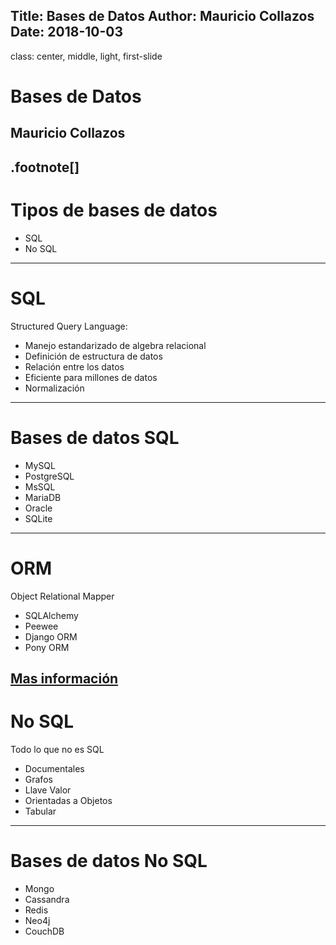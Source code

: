 Title: Bases de Datos
Author: Mauricio Collazos
Date: 2018-10-03
![]()
---
class: center, middle, light, first-slide
# Bases de Datos
## Mauricio Collazos
.footnote[]
---
# Tipos de bases de datos
- SQL
- No SQL
---
# SQL
Structured Query Language:

- Manejo estandarizado de algebra relacional
- Definición de estructura de datos
- Relación entre los datos
- Eficiente para millones de datos
- Normalización
---
# Bases de datos SQL
- MySQL
- PostgreSQL
- MsSQL
- MariaDB
- Oracle
- SQLite
---
# ORM
Object Relational Mapper
- SQLAlchemy
- Peewee 
- Django ORM
- Pony ORM

[Mas información](https://www.fullstackpython.com/object-relational-mappers-orms.html)
---
# No SQL
Todo lo que no es SQL
- Documentales
- Grafos
- Llave Valor
- Orientadas a Objetos
- Tabular
---
# Bases de datos No SQL
- Mongo
- Cassandra
- Redis
- Neo4j
- CouchDB